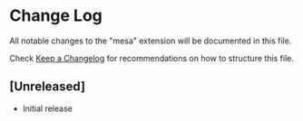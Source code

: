 # Change Log

All notable changes to the "mesa" extension will be documented in this file.

Check [Keep a Changelog](http://keepachangelog.com/) for recommendations on how to structure this file.

## [Unreleased]

- Initial release